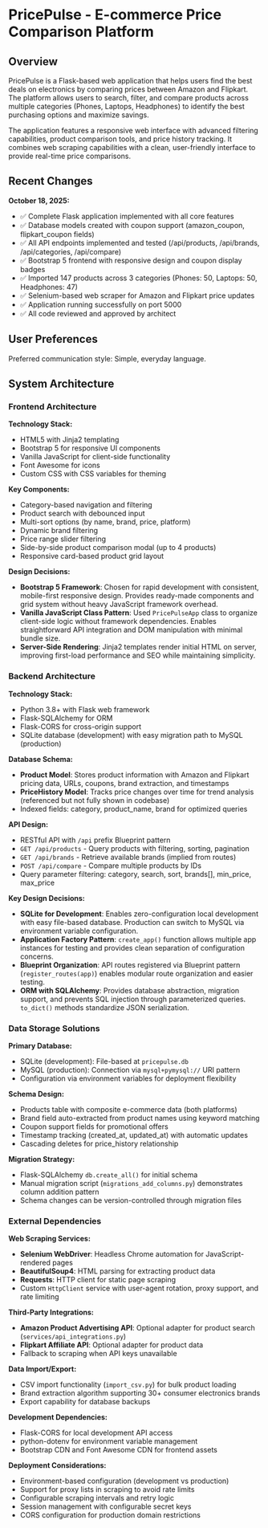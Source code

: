 # PricePulse - E-commerce Price Comparison Platform

## Overview

PricePulse is a Flask-based web application that helps users find the best deals on electronics by comparing prices between Amazon and Flipkart. The platform allows users to search, filter, and compare products across multiple categories (Phones, Laptops, Headphones) to identify the best purchasing options and maximize savings.

The application features a responsive web interface with advanced filtering capabilities, product comparison tools, and price history tracking. It combines web scraping capabilities with a clean, user-friendly interface to provide real-time price comparisons.

## Recent Changes

**October 18, 2025:**
- ✅ Complete Flask application implemented with all core features
- ✅ Database models created with coupon support (amazon_coupon, flipkart_coupon fields)
- ✅ All API endpoints implemented and tested (/api/products, /api/brands, /api/categories, /api/compare)
- ✅ Bootstrap 5 frontend with responsive design and coupon display badges
- ✅ Imported 147 products across 3 categories (Phones: 50, Laptops: 50, Headphones: 47)
- ✅ Selenium-based web scraper for Amazon and Flipkart price updates
- ✅ Application running successfully on port 5000
- ✅ All code reviewed and approved by architect

## User Preferences

Preferred communication style: Simple, everyday language.

## System Architecture

### Frontend Architecture

**Technology Stack:**
- HTML5 with Jinja2 templating
- Bootstrap 5 for responsive UI components
- Vanilla JavaScript for client-side functionality
- Font Awesome for icons
- Custom CSS with CSS variables for theming

**Key Components:**
- Category-based navigation and filtering
- Product search with debounced input
- Multi-sort options (by name, brand, price, platform)
- Dynamic brand filtering
- Price range slider filtering
- Side-by-side product comparison modal (up to 4 products)
- Responsive card-based product grid layout

**Design Decisions:**
- **Bootstrap 5 Framework**: Chosen for rapid development with consistent, mobile-first responsive design. Provides ready-made components and grid system without heavy JavaScript framework overhead.
- **Vanilla JavaScript Class Pattern**: Used `PricePulseApp` class to organize client-side logic without framework dependencies. Enables straightforward API integration and DOM manipulation with minimal bundle size.
- **Server-Side Rendering**: Jinja2 templates render initial HTML on server, improving first-load performance and SEO while maintaining simplicity.

### Backend Architecture

**Technology Stack:**
- Python 3.8+ with Flask web framework
- Flask-SQLAlchemy for ORM
- Flask-CORS for cross-origin support
- SQLite database (development) with easy migration path to MySQL (production)

**Database Schema:**
- **Product Model**: Stores product information with Amazon and Flipkart pricing data, URLs, coupons, brand extraction, and timestamps
- **PriceHistory Model**: Tracks price changes over time for trend analysis (referenced but not fully shown in codebase)
- Indexed fields: category, product_name, brand for optimized queries

**API Design:**
- RESTful API with `/api` prefix Blueprint pattern
- `GET /api/products` - Query products with filtering, sorting, pagination
- `GET /api/brands` - Retrieve available brands (implied from routes)
- `POST /api/compare` - Compare multiple products by IDs
- Query parameter filtering: category, search, sort, brands[], min_price, max_price

**Key Design Decisions:**
- **SQLite for Development**: Enables zero-configuration local development with easy file-based database. Production can switch to MySQL via environment variable configuration.
- **Application Factory Pattern**: `create_app()` function allows multiple app instances for testing and provides clean separation of configuration concerns.
- **Blueprint Organization**: API routes registered via Blueprint pattern (`register_routes(app)`) enables modular route organization and easier testing.
- **ORM with SQLAlchemy**: Provides database abstraction, migration support, and prevents SQL injection through parameterized queries. `to_dict()` methods standardize JSON serialization.

### Data Storage Solutions

**Primary Database:**
- SQLite (development): File-based at `pricepulse.db`
- MySQL (production): Connection via `mysql+pymysql://` URI pattern
- Configuration via environment variables for deployment flexibility

**Schema Design:**
- Products table with composite e-commerce data (both platforms)
- Brand field auto-extracted from product names using keyword matching
- Coupon support fields for promotional offers
- Timestamp tracking (created_at, updated_at) with automatic updates
- Cascading deletes for price_history relationship

**Migration Strategy:**
- Flask-SQLAlchemy `db.create_all()` for initial schema
- Manual migration script (`migrations_add_columns.py`) demonstrates column addition pattern
- Schema changes can be version-controlled through migration files

### External Dependencies

**Web Scraping Services:**
- **Selenium WebDriver**: Headless Chrome automation for JavaScript-rendered pages
- **BeautifulSoup4**: HTML parsing for extracting product data
- **Requests**: HTTP client for static page scraping
- Custom `HttpClient` service with user-agent rotation, proxy support, and rate limiting

**Third-Party Integrations:**
- **Amazon Product Advertising API**: Optional adapter for product search (`services/api_integrations.py`)
- **Flipkart Affiliate API**: Optional adapter for product data
- Fallback to scraping when API keys unavailable

**Data Import/Export:**
- CSV import functionality (`import_csv.py`) for bulk product loading
- Brand extraction algorithm supporting 30+ consumer electronics brands
- Export capability for database backups

**Development Dependencies:**
- Flask-CORS for local development API access
- python-dotenv for environment variable management
- Bootstrap CDN and Font Awesome CDN for frontend assets

**Deployment Considerations:**
- Environment-based configuration (development vs production)
- Support for proxy lists in scraping to avoid rate limits
- Configurable scraping intervals and retry logic
- Session management with configurable secret keys
- CORS configuration for production domain restrictions